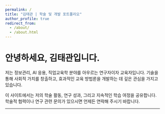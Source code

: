 ```yaml
---
permalink: /
title: "김태관 | 학술 및 개발 포트폴리오"
author_profile: true
redirect_from: 
  - /about/
  - /about.html
---
```


안녕하세요, **김태관**입니다.
======

저는 정보관리, AI 응용, 직업교육학 분야를 아우르는 연구자이자 교육자입니다. 기술을 통해 사회적 가치를 창출하고, 효과적인 교육 방법론을 개발하는 데 깊은 관심을 가지고 있습니다.

이 사이트에서는 저의 학술 활동, 연구 성과, 그리고 지속적인 학습 여정을 공유합니다. 학술적 협력이나 연구 관련 문의가 있으시면 언제든 연락해 주시기 바랍니다.

---
